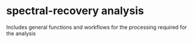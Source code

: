 # spectral-recovery analysis
 Includes general functions and workflows for the processing required for the analysis
